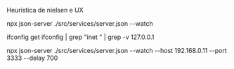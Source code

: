 Heuristica de nielsen e UX

npx json-server ./src/services/server.json --watch

ifconfig get
ifconfig | grep "inet " | grep -v 127.0.0.1

npx json-server ./src/services/server.json --watch --host 192.168.0.11 --port 3333 --delay 700
